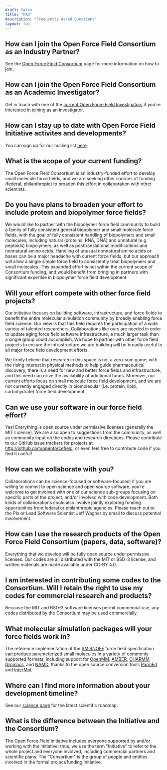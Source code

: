 ```yaml
---
draft: false
title: "FAQ"
description: "Frequently Asked Questions"
layout: faq
---
```


## How can I join the Open Force Field Consortium as an Industry Partner?

See the [Open Force Field Consortium](../consortium/) page for more information on how to join.

## How can I join the Open Force Field Consortium as an Academic Investigator?

Get in touch with one of the [current Open Force Field Investigators](../members/) if you're interested in joining as an investigator.

## How can I stay up to date with Open Force Field Initiative activites and developments?

You can sign up for our mailing list [here](http://eepurl.com/dHzukb).

## What is the scope of your current funding?  

The Open Force Field Consortium is an industry-funded effort to develop small molecule force fields, and we are seeking other sources of funding (federal, philanthropic) to broaden this effort in collaboration with other scientists.

## Do you have plans to broaden your effort to include protein and biopolymer force fields?

We would like to partner with the biopolymer force field community to build a family of fully consistent general biopolymer and small molecule force fields, with the goal of fully consistent handling of biopolymers and small molecules, including natural (proteins, RNA, DNA) and unnatural (e.g. peptoids) biopolymers, as well as posttranslational modifications and nonnatural amino acids. Handling of unusual nonnatural amino acids or bases can be a major headache with current force fields, but our approach will allow a single simple force field to consistently treat biopolymers and small molecules. This expanded effort is not within the current scope of Consortium funding, and would benefit from bringing in partners with significant expertise in biopolymer force field development.

## Will your effort compete with other force field projects?

Our initiative focuses on building software, infrastructure, and force fields to benefit the entire molecular simulation community by broadly enabling force field science. Our view is that this field requires the participation of a wide variety of talented researchers.  Collaborations like ours are needed in order to update aging force field software infrastructure, a much larger task than a single group could accomplish. We hope to partner with other force field projects to ensure the infrastructure we are building will be broadly useful to all major force field development efforts.

We firmly believe that research in this space is not a zero-sum game; with the rising interest in physical methods to help guide pharmaceutical discovery, there is a need for new and better force fields and infrastructure, and this need can drive the availability of additional funds.  Moreover, our current efforts focus on small molecule force field development, and we are not currently engaged directly in biomolecular (i.e. protein, lipid, carbohydrate) force field development.

## Can we use your software in our force field effort?

Yes! Everything is open source under permissive licenses (generally the MIT License). We are also open to suggestions from the community, as well as community input on the codes and research directions. Please contribute to our GitHub issue trackers for projects at http://github.com/openforcefield, or even feel free to contribute code if you find it useful!

## How can we collaborate with you?

Collaborations can be science-focused or software-focused; if you are willing to commit to open science and open source software, you’re welcome to get involved with one of our science sub-groups focusing on specific parts of the project, and/or involved with code development. Both kinds of collaborations could also involve jointly exploring funding opportunities from federal or philanthropic agencies. Please reach out to the PIs or Lead Software Scientist Jeff Wagner by email to discuss potential involvement.

## How can I use the research products of the Open Force Field Consortium (papers, data, software)?

Everything that we develop will be fully open source under permissive licenses. Our codes are all distributed with the MIT or BSD-3 license, and written materials are made available under CC-BY 4.0.

## I am interested in contributing some codes to the Consortium.  Will I retain the right to use my codes for commercial research and products?

Because the MIT and BSD-3 software licenses permit commercial use, any codes distributed by the Consortium may be used commercially.

## What molecular simulation packages will your force fields work in?

The reference implementation of the [SMIRNOFF](https://open-forcefield-toolkit.readthedocs.io/en/topology/smirnoff.html) force field specification can produce parameterized small molecules in a variety of commonly supported formats, including support for [OpenMM](http://openmm.org), [AMBER](http://ambermd.org), [CHARMM](http://www.charmm.org), [Gromacs](http://www.gromacs.org), and [NAMD](https://www.ks.uiuc.edu/Research/namd/), thanks to the open source conversion tools [ParmEd](https://parmed.github.io/ParmEd/) and [InterMol](https://intermol.readthedocs.io/).

## Where can I find more information about your development timeline?

See our [science page](../science/) for the latest scientific roadmap.

## What is the difference between the Initiative and the Consortium?

The Open Force Field Initiative includes everyone supported by and/or working with the initiative; thus, we use the term "Initiative" to refer to the whole project and everyone involved, including commercial partners and scientific plans. The "Consortium" is the group of people and entities involved in the formal project/funding initiative.   
